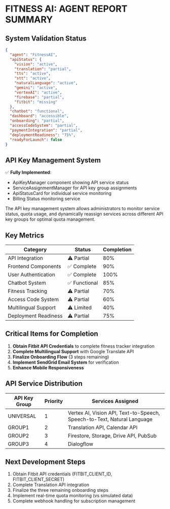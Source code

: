 # FITNESS AI: AGENT REPORT SUMMARY

## System Validation Status

```json
{
  "agent": "FitnessAI",
  "apiStatus": {
    "vision": "active",
    "translation": "partial",
    "tts": "active",
    "stt": "active",
    "naturalLanguage": "active",
    "gemini": "active",
    "vertexAI": "active",
    "firebase": "partial",
    "fitbit": "missing"
  },
  "chatbot": "functional",
  "dashboard": "accessible",
  "onboarding": "partial",
  "accessCodeSystem": "partial",
  "paymentIntegration": "partial",
  "deploymentReadiness": "75%",
  "readyForLaunch": false
}
```

## API Key Management System

✅ **Fully Implemented**:
- ApiKeyManager component showing API service status
- ServiceAssignmentManager for API key group assignments
- ApiStatusCard for individual service monitoring
- Billing Status monitoring service

The API key management system allows administrators to monitor service status, quota usage, and dynamically reassign services across different API key groups for optimal quota management.

## Key Metrics

| Category | Status | Completion |
|----------|--------|------------|
| API Integration | ⚠️ Partial | 80% |
| Frontend Components | ✅ Complete | 90% |
| User Authentication | ✅ Complete | 100% |
| Chatbot System | ✅ Functional | 85% |
| Fitness Tracking | ⚠️ Partial | 70% |
| Access Code System | ⚠️ Partial | 60% |
| Multilingual Support | ⚠️ Limited | 40% |
| Deployment Readiness | ⚠️ Partial | 75% |

## Critical Items for Completion

1. **Obtain Fitbit API Credentials** to complete fitness tracker integration
2. **Complete Multilingual Support** with Google Translate API
3. **Finalize Onboarding Flow** (3 steps remaining)
4. **Implement SendGrid Email System** for verification
5. **Enhance Mobile Responsiveness**

## API Service Distribution

| API Key Group | Priority | Services Assigned |
|---------------|----------|-------------------|
| UNIVERSAL | 1 | Vertex AI, Vision API, Text-to-Speech, Speech-to-Text, Natural Language |
| GROUP1 | 2 | Translation API, Calendar API |
| GROUP2 | 3 | Firestore, Storage, Drive API, PubSub |
| GROUP3 | 4 | Dialogflow |

## Next Development Steps

1. Obtain Fitbit API credentials (FITBIT_CLIENT_ID, FITBIT_CLIENT_SECRET)
2. Complete Translation API integration
3. Finalize the three remaining onboarding steps
4. Implement real-time quota monitoring (vs simulated data)
5. Complete webhook handling for subscription management